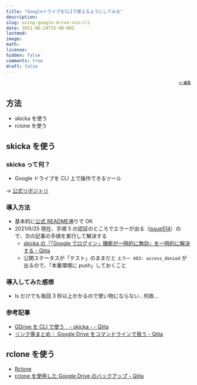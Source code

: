 ```yaml
---
title: "GoogleドライブをCLIで使えるようにしてみる"
description:
slug: using-google-drive-via-cli
date: 2021-06-24T15:00:00Z
lastmod:
image:
math:
license:
hidden: false
comments: true
draft: false
---
```


<font size="1" align="right">

[✏️ 編集](https://github.com/yamamoto-yuta/yamamoto-yuta.github.io/blob/main/content/post/using-google-drive-via-cli/index.md)

</font>

## 方法

- skicka を使う
- rclone を使う

## skicka を使う

### skicka って何？

- Google ドライブを CLI 上で操作できるツール

→ [公式リポジトリ](https://github.com/google/skicka)

### 導入方法

- 基本的に[公式 README](https://github.com/google/skicka#getting-started)通りで OK
- 2021/6/25 現在、手順 5 の認証のところでエラーが出る（[issue514](https://github.com/prasmussen/gdrive/issues/514)）ので、次の記事の手順を実行して解決する
  - [skicka の『「Google でログイン」機能が一時的に無効』を一時的に解決する - Qiita](https://qiita.com/satackey/items/34c7fc5bf77bd2f5c633)
  - 公開ステータスが「テスト」のままだと `エラー 403: access_denied` が出るので、「本番環境に push」しておくこと

### 導入してみた感想

- ls だけでも毎回 3 秒以上かかるので使い物にならない…何故…

### 参考記事

- [GDrive を CLI で使う　- skicka - - Qiita](https://qiita.com/sesame_apps/items/054fbc49d5a7da9679b7)
- [リンク等まとめ｜ Google Drive をコマンドラインで扱う - Qiita](https://qiita.com/hann-solo/items/35668297d687e01c821f)

## rclone を使う

- [Rclone](https://rclone.org/)
- [rclone を使用した Google Drive のバックアップ - Qiita](https://qiita.com/kodai-saito/items/f7597392e470863c450e)
